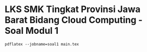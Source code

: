 # LKS SMK Tingkat Provinsi Jawa Barat Bidang Cloud Computing - Soal Modul 1

`pdflatex --jobname=soal1 main.tex`
